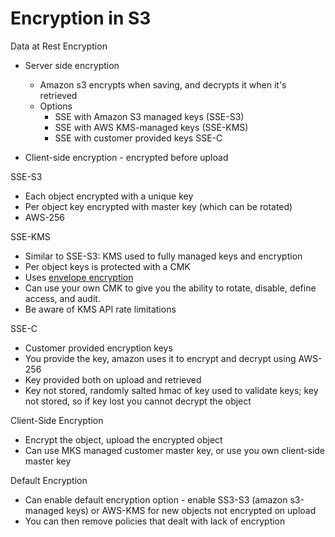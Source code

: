 # Encryption in S3

Data at Rest Encryption

* Server side encryption
    * Amazon s3 encrypts when saving, and decrypts it when it's retrieved
    * Options
        * SSE with Amazon S3 managed keys (SSE-S3)
        * SSE with AWS KMS-managed keys (SSE-KMS)
        * SSE with customer provided keys SSE-C

* Client-side encryption - encrypted before upload

SSE-S3

* Each object encrypted with a unique key
* Per object key encrypted with master key (which can be rotated)
* AWS-256

SSE-KMS

* Similar to SSE-S3: KMS used to fully managed keys and encryption
* Per object keys is protected with a CMK
* Uses [envelope encryption](https://docs.aws.amazon.com/kms/latest/developerguide/concepts.html#enveloping)
* Can use your own CMK to give you the ability to rotate, disable, define access, and audit.
* Be aware of KMS API rate limitations

SSE-C

* Customer provided encryption keys
* You provide the key, amazon uses it to encrypt and decrypt using AWS-256
* Key provided both on upload and retrieved
* Key not stored, randomly salted hmac of key used to validate keys; key not stored, so if key lost you cannot decrypt the object

Client-Side Encryption

* Encrypt the object, upload the encrypted object
* Can use MKS managed customer master key, or use you own client-side master key

Default Encryption

* Can enable default encryption option - enable SS3-S3 (amazon s3-managed keys) or AWS-KMS for new objects not encrypted on upload
* You can then remove policies that dealt with lack of encryption

